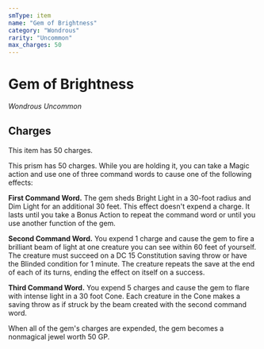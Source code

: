 ```yaml
---
smType: item
name: "Gem of Brightness"
category: "Wondrous"
rarity: "Uncommon"
max_charges: 50
---
```


# Gem of Brightness
*Wondrous Uncommon*

## Charges

This item has 50 charges.

This prism has 50 charges. While you are holding it, you can take a Magic action and use one of three command words to cause one of the following effects:

**First Command Word.** The gem sheds Bright Light in a 30-foot radius and Dim Light for an additional 30 feet. This effect doesn't expend a charge. It lasts until you take a Bonus Action to repeat the command word or until you use another function of the gem.

**Second Command Word.** You expend 1 charge and cause the gem to fire a brilliant beam of light at one creature you can see within 60 feet of yourself. The creature must succeed on a DC 15 Constitution saving throw or have the Blinded condition for 1 minute. The creature repeats the save at the end of each of its turns, ending the effect on itself on a success.

**Third Command Word.** You expend 5 charges and cause the gem to flare with intense light in a 30 foot Cone. Each creature in the Cone makes a saving throw as if struck by the beam created with the second command word.

When all of the gem's charges are expended, the gem becomes a nonmagical jewel worth 50 GP.
